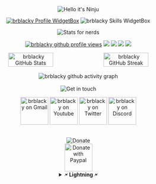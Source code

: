 
<div align = "center">

<img src="https://readme-typing-svg.demolab.com?font=Poppins&pause=1000&duration=4000&color=00ff99&center=true&width=435&repeat=false&lines=%22Hello+there!+%F0%9F%91%8B%F0%9F%8F%BB%22;%22I'm+Ninju!%22;%22Welcome+to+my+profile!%22" alt="Hello it's Ninju" />

<a href="https://github.com/NinjuDev"><img src="https://github-widgetbox.vercel.app/api/profile?username=brblacky&amp;theme=darkmode&amp;data=followers,repositories,stars,commits" alt="brblacky Profile WidgetBox"></a>
<img src="https://github-widgetbox.vercel.app/api/skills?languages=js,ts,linux,bash&amp;theme=darkmode" alt="brblacky Skills WidgetBox">

<img src="https://readme-typing-svg.demolab.com?font=Poppins&pause=1000&duration=4000&color=00ff99&center=true&width=435&repeat=false&lines=%F0%9F%93%88+Stats+for+nerds+%F0%9F%93%88" alt="Stats for nerds" />

<a href="https://www.github.com/brblacky"><img src="https://komarev.com/ghpvc/?username=brblacky&style=for-the-badge&color=161c1c&label=👁+PROFILE+VIEWS" alt="brblacky github profile views" /></a>
<a href="https://www.linux.org"><img src="https://img.shields.io/badge/OS-Linux-e06c75?style=for-the-badge&logoColor=00ff99&logo=linux&color=161c1c" /></a>
<a href="https://archlinux.org"><img src="https://img.shields.io/badge/DISTRO-Arch-56b6c2?style=for-the-badge&logo=arch-linux&logoColor=00ff99&color=161c1c" /></a>
<a href="https://dwm.suckless.org"><img src="https://img.shields.io/badge/WM-DWM-005577?style=for-the-badge&logo=dwm&color=161c1c&logoColor=00ff99" /></a>
<a href="https://neovim.io"><img src="https://img.shields.io/badge/IDE-Neovim-98c379?style=for-the-badge&logo=neovim&color=161c1c&logoColor=00ff99" /></a>

<div style="display:flex;">
<img width="49%" src="https://github-readme-stats.vercel.app/api?username=brblacky&show_icons=true&theme=dark&bg_color=161c1c&hide_border=true&icon_color=00ff99&title_color=00ff99&border_radius=16" alt="brblacky GitHub Stats">
<span style="display:inline-block;width:2%"></span>
<img width="49%" src="https://streak-stats.demolab.com/?user=brblacky&theme=dark&background=161c1c&hide_border=true&border_radius=16&ring=00ff99&fire=00ff99&currStreakLabel=00ff99" alt="brblacky GitHub Streak">
</div>
<br>

<img src="https://github-readme-activity-graph.cyclic.app/graph?username=brblacky&amp;theme=xcode&amp;bg_color=161c1c&amp;point=00ff99&amp;line=caf0ff&amp;color=e4e6eb&amp;title_color=e4e6eb&amp;hide_border=true&amp;radius=16" alt="brblacky github activity graph">

<br>
<br>

<img src="https://readme-typing-svg.demolab.com?font=Poppins&pause=1000&duration=4000&color=00ff99&center=true&width=435&repeat=false&lines=%F0%9F%A4%9D+Get+in+touch!+%F0%9F%A4%9D" alt="Get in touch" />

<a href="mailto:sdipedit@gmail.com"><img width="75" src="https://media4.giphy.com/media/mHzd6Y8fz1pW1JcfXR/200w.webp?cid=ecf05e47hsrlbsl1zm0w72gijhzk11tg0djsf119lcejgz2w&ep=v1_stickers_search&rid=200w.webp&ct=s" alt="brblacky on Gmail"></a>
<a href="https://www.youtube.com/c/brblacky"><img width="75" src="https://raw.githubusercontent.com/brblacky/BrBlacky/main/image/youtube.gif" alt="brblacky on Youtube"></a>
<a href="https://twitter.com/br_blacky"><img width="75" src="https://raw.githubusercontent.com/brblacky/BrBlacky/main/image/twitter.gif" alt="brblacky on Twitter"></a>
<a href=https://discord.com/users/959276033683628122><img width="75" src="https://user-images.githubusercontent.com/74038190/235294015-47144047-25ab-417c-af1b-6746820a20ff.gif" alt="brblacky on Discord"></a>

<br>


<img src="https://readme-typing-svg.demolab.com?font=Poppins&pause=1000&duration=4000&color=00ff99&center=true&width=235&repeat=false&lines=%E2%AD%90+Donate+%E2%AD%90" alt="Donate" />
<br>
<a href="https://paypal.me/sdip521"><img width="75" src="https://raw.githubusercontent.com/brblacky/BrBlacky/main/image/paypal.png" alt="Donate with Paypal"></a>


<details><summary><strong>🗲 Lightning 🗲</strong></summary>
<br>
<strong><a href="https://getalby.com/p/brblacky">sdipedit@gmail.com</a></strong> 
<br>
</details>

<br>
<br>

<img src="https://user-images.githubusercontent.com/74038190/212744287-14f66c13-5458-40dc-9244-8ff533fc8f4a.gif" alt="">

<br>
<br>

</a>

</div>
